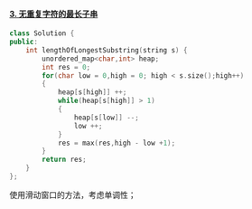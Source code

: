 #### [3. 无重复字符的最长子串](https://leetcode.cn/problems/longest-substring-without-repeating-characters/)

```C++
class Solution {
public:
    int lengthOfLongestSubstring(string s) {
        unordered_map<char,int> heap;
        int res = 0;
        for(char low = 0,high = 0; high < s.size();high++)
        {
            heap[s[high]] ++;
            while(heap[s[high]] > 1)
            {
                heap[s[low]] --;
                low ++;
            }
            res = max(res,high - low +1);
        }
        return res;
    }
};
```

使用滑动窗口的方法，考虑单调性；